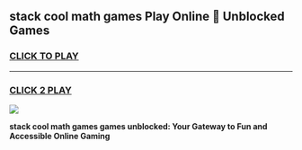
## stack cool math games Play Online 👋 Unblocked Games
<h3>
<a href="https://news.freeplayer.one?title=stack_cool_math_games&ref=17CMG">CLICK TO PLAY</a></h3>
<hr>

<h3>
<a href="https://news.freeplayer.one?title=stack_cool_math_games&ref=17CMG">CLICK 2 PLAY</a>
  
</h3>

<a href="https://news.freeplayer.one?title=stack_cool_math_games&ref=17CMG/"><img src="https://clearcache.store/games.png"></a>


**stack cool math games games unblocked: Your Gateway to Fun and Accessible Online Gaming**
